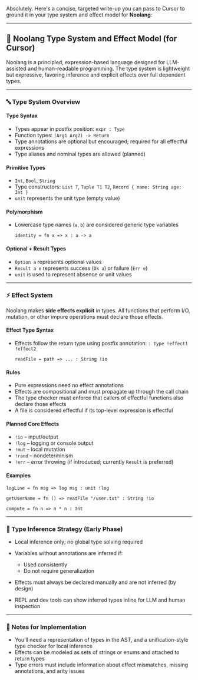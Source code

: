 Absolutely. Here's a concise, targeted write-up you can pass to Cursor to ground it in your type system and effect model for **Noolang**:

---

## 🧠 Noolang Type System and Effect Model (for Cursor)

Noolang is a principled, expression-based language designed for LLM-assisted and human-readable programming. The type system is lightweight but expressive, favoring inference and explicit effects over full dependent types.

---

### 🔤 Type System Overview

#### **Type Syntax**

* Types appear in postfix position: `expr : Type`
* Function types: `(Arg1 Arg2) -> Return`
* Type annotations are optional but encouraged; required for all effectful expressions
* Type aliases and nominal types are allowed (planned)

#### **Primitive Types**

* `Int`, `Bool`, `String`
* Type constructors: `List T`, `Tuple T1 T2`, `Record { name: String age: Int }`
* `unit` represents the unit type (empty value)

#### **Polymorphism**

* Lowercase type names (`a`, `b`) are considered generic type variables

  ```noolang
  identity = fn x => x : a -> a
  ```

#### **Optional + Result Types**

* `Option a` represents optional values
* `Result a e` represents success (`Ok a`) or failure (`Err e`)
* `unit` is used to represent absence or unit values

---

### ⚡ Effect System

Noolang makes **side effects explicit** in types. All functions that perform I/O, mutation, or other impure operations must declare those effects.

#### **Effect Type Syntax**

* Effects follow the return type using postfix annotation: `: Type !effect1 !effect2`

  ```noolang
  readFile = path => ... : String !io
  ```

#### **Rules**

* Pure expressions need no effect annotations
* Effects are compositional and must propagate up through the call chain
* The type checker must enforce that callers of effectful functions also declare those effects
* A file is considered effectful if its top-level expression is effectful

#### **Planned Core Effects**

* `!io` – input/output
* `!log` – logging or console output
* `!mut` – local mutation
* `!rand` – nondeterminism
* `!err` – error throwing (if introduced; currently `Result` is preferred)

#### **Examples**

```noolang
logLine = fn msg => log msg : unit !log

getUserName = fn () => readFile "/user.txt" : String !io

compute = fn n => n * n : Int
```

---

### 🔧 Type Inference Strategy (Early Phase)

* Local inference only; no global type solving required
* Variables without annotations are inferred if:

  * Used consistently
  * Do not require generalization
* Effects must always be declared manually and are not inferred (by design)
* REPL and dev tools can show inferred types inline for LLM and human inspection

---

### 🧪 Notes for Implementation

* You’ll need a representation of types in the AST, and a unification-style type checker for local inference
* Effects can be modeled as sets of strings or enums and attached to return types
* Type errors must include information about effect mismatches, missing annotations, and arity issues
